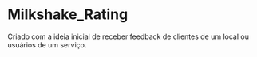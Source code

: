 # Milkshake_Rating

Criado com a ideia inicial de receber feedback de clientes de um local ou usuários de um serviço.
